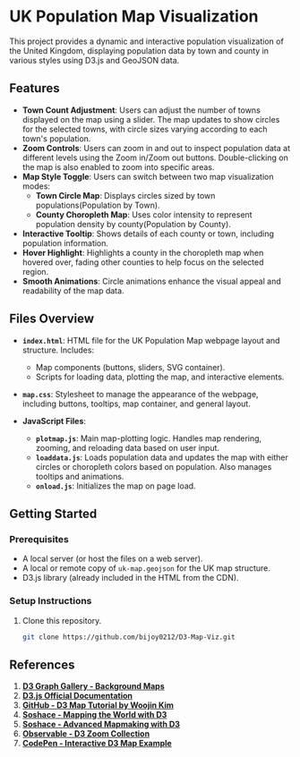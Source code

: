 # UK Population Map Visualization

This project provides a dynamic and interactive population visualization of the United Kingdom, displaying population data by town and county in various styles using D3.js and GeoJSON data.

## Features

- **Town Count Adjustment**: Users can adjust the number of towns displayed on the map using a slider. The map updates to show circles for the selected towns, with circle sizes varying according to each town's population.
- **Zoom Controls**: Users can zoom in and out to inspect population data at different levels using the Zoom in/Zoom out buttons. Double-clicking on the map is also enabled to zoom into specific areas.
- **Map Style Toggle**: Users can switch between two map visualization modes:
  - **Town Circle Map**: Displays circles sized by town populations(Population by Town).
  - **County Choropleth Map**: Uses color intensity to represent population density by county(Population by County).
- **Interactive Tooltip**: Shows details of each county or town, including population information.
- **Hover Highlight**: Highlights a county in the choropleth map when hovered over, fading other counties to help focus on the selected region.
- **Smooth Animations**: Circle animations enhance the visual appeal and readability of the map data.

## Files Overview

- **`index.html`**: HTML file for the UK Population Map webpage layout and structure. Includes:
  - Map components (buttons, sliders, SVG container).
  - Scripts for loading data, plotting the map, and interactive elements.

- **`map.css`**: Stylesheet to manage the appearance of the webpage, including buttons, tooltips, map container, and general layout.

- **JavaScript Files**:
  - **`plotmap.js`**: Main map-plotting logic. Handles map rendering, zooming, and reloading data based on user input.
  - **`loaddata.js`**: Loads population data and updates the map with either circles or choropleth colors based on population. Also manages tooltips and animations.
  - **`onload.js`**: Initializes the map on page load.

## Getting Started

### Prerequisites

- A local server (or host the files on a web server).
- A local or remote copy of `uk-map.geojson` for the UK map structure.
- D3.js library (already included in the HTML from the CDN).

### Setup Instructions

1. Clone this repository.
   ```bash
   git clone https://github.com/bijoy0212/D3-Map-Viz.git

## References

1. **[D3 Graph Gallery - Background Maps](https://d3-graph-gallery.com/backgroundmap.html)**  
2. **[D3.js Official Documentation](https://d3js.org/)**  
3. **[GitHub - D3 Map Tutorial by Woojin Kim](https://github.com/woojink/d3-map-tutorial)**
4. **[Soshace - Mapping the World with D3](https://soshace.com/2020/01/21/mapping-the-world-creating-beautiful-maps-and-populating-them-with-data-using-d3-js/)**
5. **[Soshace - Advanced Mapmaking with D3](https://soshace.com/2020/03/11/advanced-mapmaking-using-d3-d3-scale-and-d3-zoom-with-changing-data-to-create-sophisticated-maps/)**
6. **[Observable - D3 Zoom Collection](https://observablehq.com/collection/@d3/d3-zoom)**
7. **[CodePen - Interactive D3 Map Example](https://codepen.io/bwiacek/pen/pXZEvK)**

